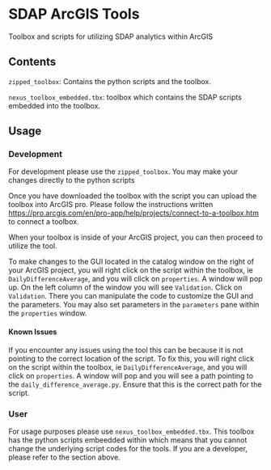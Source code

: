 # SDAP ArcGIS Tools

Toolbox and scripts for utilizing SDAP analytics within ArcGIS

## Contents

`zipped_toolbox`: Contains the python scripts and the toolbox. 

`nexus_toolbox_embedded.tbx`: toolbox which contains the SDAP scripts embedded into the toolbox. 

## Usage

### Development
For development please use the `zipped_toolbox`. You may make your changes directly to the python scripts

Once you have downloaded the toolbox with the script you can upload the toolbox into ArcGIS pro. 
Please follow the instructions written https://pro.arcgis.com/en/pro-app/help/projects/connect-to-a-toolbox.htm to connect a toolbox.

When your toolbox is inside of your ArcGIS project, you can then proceed to utilize the tool. 

To make changes to the GUI located in the catalog window on the right of your ArcGIS project, you will right click on 
the script within the toolbox, ie `DailyDifferenceAverage`, and you will click on `properties`. A window will pop up. 
On the left column of the window you will see `Validation`. Click on `Validation`. There you can manipulate the code to 
customize the GUI and the parameters. You may also set parameters in the `parameters` pane within the `properties` window.

#### Known Issues
If you encounter any issues using the tool this can be because it is not pointing to the correct location of the script. 
To fix this, you will right click on the script within the toolbox, ie `DailyDifferenceAverage`, and you will click on 
`properties`. A window will pop and you will see a path pointing to the `daily_difference_average.py`. Ensure that this 
is the correct path for the script. 

### User
For usage purposes please use `nexus_toolbox_embedded.tbx`. This toolbox has the python scripts embeedded within which
means that you cannot change the underlying script codes for the tools. If you are a developer, please refer to the section
above.

